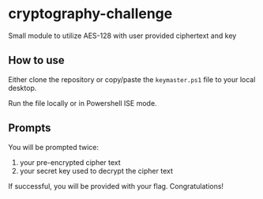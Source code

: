 # cryptography-challenge
Small module to utilize AES-128 with user provided ciphertext and key

## How to use

Either clone the repository or copy/paste the `keymaster.ps1` file to your local desktop.

Run the file locally or in Powershell ISE mode.

## Prompts

You will be prompted twice:
1. your pre-encrypted cipher text
2. your secret key used to decrypt the cipher text

If successful, you will be provided with your flag. Congratulations!
